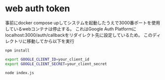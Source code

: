 # web auth token
事前にdocker compose upしてシステムを起動したうえで3000番ポートを使用しているwebコンテナは停止する。
これはGoogle Auth Platformにlocalhost:3000/auth/callbackをリダイレクト先に設定しているため。
このディレクトリに移動してから以下を実行
```sh
npm install

export GOOGLE_CLIENT_ID=your_client_id
export GOOGLE_CLIENT_SECRET=your_client_secret

node index.js
```
